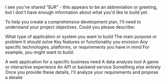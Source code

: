 I see you've shared "BJR" - this appears to be an abbreviation or greeting, but I don't have enough information about what you'd like to build yet.

To help you create a comprehensive development plan, I'll need to understand your project objectives. Could you please describe:

What type of application or system you want to build
The main purpose or problem it should solve
Key features or functionality you envision
Any specific technologies, platforms, or requirements you have in mind
For example, you might want to build:

A web application for a specific business need
A data analysis tool
A game or interactive experience
An API or backend service
Something else entirely
Once you provide these details, I'll analyze your requirements and propose a detaile
